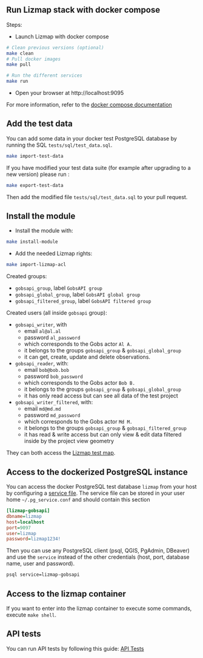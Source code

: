 ## Run Lizmap stack with docker compose

Steps:

* Launch Lizmap with docker compose

```bash
# Clean previous versions (optional)
make clean
# Pull docker images
make pull

# Run the different services
make run
```

- Open your browser at http://localhost:9095

For more information, refer to the [docker compose documentation](https://docs.docker.com/compose/)


## Add the test data

You can add some data in your docker test PostgreSQL database by running the SQL `tests/sql/test_data.sql`.

```bash
make import-test-data
```

If you have modified your test data suite (for example after upgrading to a new version)
please run :

```bash
make export-test-data
```

Then add the modified file `tests/sql/test_data.sql` to your pull request.


## Install the module

* Install the module with:

```bash
make install-module
```

* Add the needed Lizmap rights:


```bash
make import-lizmap-acl
```


Created groups:
* `gobsapi_group`, label `GobsAPI group`
* `gobsapi_global_group`, label `GobsAPI global group`
* `gobsapi_filtered_group`, label `GobsAPI filtered group`

Created users (all inside `gobsapi` group):
* `gobsapi_writer`, with
  * email `al@al.al`
  * password `al_password`
  * which corresponds to the Gobs actor `Al A.`
  * it belongs to the groups `gobsapi_group` & `gobsapi_global_group`
  * it can get, create, update and delete observations.
* `gobsapi_reader`, with:
  * email `bob@bob.bob`
  * password `bob_password`
  * which corresponds to the Gobs actor `Bob B.`
  * it belongs to the groups `gobsapi_group` & `gobsapi_global_group`
  * it has only read access but can see all data of the test project
* `gobsapi_writer_filtered`, with:
  * email `md@md.md`
  * password `md_password`
  * which corresponds to the Gobs actor `Md M.`
  * it belongs to the groups `gobsapi_group` & `gobsapi_filtered_group`
  * it has read & write access but can only view & edit data filtered inside by the project view geometry

They can both access the [Lizmap test map](http://localhost:9095/index.php/view/map/?repository=tests&project=gobsapi).

## Access to the dockerized PostgreSQL instance

You can access the docker PostgreSQL test database `lizmap` from your host by configuring a
[service file](https://docs.qgis.org/latest/en/docs/user_manual/managing_data_source/opening_data.html#postgresql-service-connection-file).
The service file can be stored in your user home `~/.pg_service.conf` and should contain this section

```ini
[lizmap-gobsapi]
dbname=lizmap
host=localhost
port=9097
user=lizmap
password=lizmap1234!
```

Then you can use any PostgreSQL client (psql, QGIS, PgAdmin, DBeaver) and use the `service`
instead of the other credentials (host, port, database name, user and password).

```bash
psql service=lizmap-gobsapi
```

## Access to the lizmap container

If you want to enter into the lizmap container to execute some commands,
execute `make shell`.


## API tests

You can run API tests by following this guide: [API Tests](api_tests.md)
